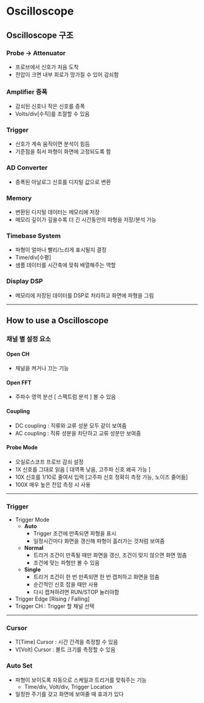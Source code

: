 # Oscilloscope

## Oscilloscope 구조
### Probe → Attenuator
- 프로브에서 신호가 처음 도착
- 전압이 크면 내부 회로가 망가질 수 있어 감쇠함

### Amplifier 증폭
- 감쇠된 신호나 작은 신호를 증폭
- Volts/div[수직]를 조절할 수 있음

### Trigger
- 신호가 계속 움직이면 분석이 힘듬
- 기준점을 줘서 파형이 화면에 고정되도록 함

### AD Converter
- 증폭된 아날로그 신호를 디지털 값으로 변환

### Memory
- 변환된 디지털 데이터는 메모리에 저장
- 메모리 깊이가 깊을수록 더 긴 시간동안의 파형을 저장/분석 가능

### Timebase System
- 파형이 얼마나 빨리/느리게 표시될지 결정
- Time/div[수평]
- 샘플 데이터를 시간축에 맞춰 배열해주는 역할

### Display DSP
- 메모리에 저장된 데이터를 DSP로 처리하고 화면에 파형을 그림

-------------------------------
## How to use a Oscilloscope

### 채널 별 설정 요소
#### Open CH
- 채널을 켜거나 끄는 기능
#### Open FFT
- 주파수 영역 분선 [ 스펙트럼 분석 ] 볼 수 있음
#### Coupling
- DC coupling : 직류와 교류 성분 모두 같이 보여줌
- AC coupling : 직류 성분을 차단하고 교류 성분만 보여줌
 
#### Probe Mode
- 오실로스코프 프로브 감쇠 설정
- 1X 신호를 그대로 읽음 [ 대역폭 낮음, 고주파 신호 왜곡 가능 ]
- 10X 신호를 1/10로 줄여서 입력 [고주파 신호 정확히 측정 가능, 노이즈 줄어듦]
- 100X 매우 높은 전압 측정 시 사용

------------------------------------------------------

### Trigger
- Trigger Mode
    - **Auto**
        - Trigger 조건에 만족되면 파형을 표시
        - 일정시간마다 화면을 갱신해 파형이 흘러가는 것처럼 보여줌
    - **Normal**
        - 트리거 조건이 만족될 때만 화면을 갱신, 조건이 맞지 않으면 화면 멈춤
        - 조건에 맞는 파형만 볼 수 있음
    - **Single**
        - 트리거 조건이 한 번 만족되면 한 번 캡처하고 화면을 멈춤
        - 순간적인 신호 잡을 때만 사용
        - 다시 캡쳐하려면 RUN/STOP 눌러야함
- Trigger Edge [Rising / Falling]
- Trigger CH : Trigger 할 채널 선택
-------------------------------------------
### Cursor
- T[Time] Cursor : 시간 간격을 측정할 수 있음
- V[Volt] Cursor : 볼트 크기를 측정할 수 있음

### Auto Set
- 파형이 보이도록 자동으로 스케일과 트리거를 맞춰주는 기능
    - Time/div, Volt/div, Trigger Location
- 일정한 주기를 갖고 화면에 보여줄 때 효과가 있다